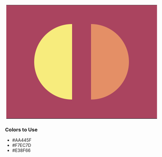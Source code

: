 <div style="text-align:center">
    <img src="../images/31.png" />
</div>

### Colors to Use
- #AA445F
- #F7EC7D
- #E38F66